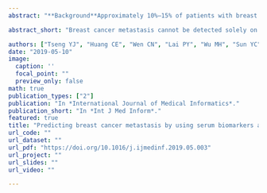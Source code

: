 ```yaml
---
abstract: "**Background**Approximately 10%–15% of patients with breast cancer die of cancer metastasis or recurrence, and early diagnosis of it can improve prognosis. Breast cancer outcomes may be prognosticated on the basis of surface markers of tumor cells and serum tests. However, evaluation of a combination of clinicopathological features may offer a more comprehensive overview for breast cancer prognosis. **Materials and methods** We evaluated serum human epidermal growth factor receptor 2 (sHER2) as part of a combination of clinicopathological features used to predict breast cancer metastasis using machine learning algorithms, namely random forest, support vector machine, logistic regression, and Bayesian classification algorithms. The sample cohort comprised 302 patients who were diagnosed with and treated for breast cancer and received at least one sHER2 test at Chang Gung Memorial Hospital at Linkou between 2003 and 2016. **Results** The random-forest-based model was determined to be the optimal model to predict breast cancer metastasis at least 3 months in advance; the corresponding the area under the receiver operating characteristic curve value was 0. 75 (p < 0. 001). **Conclusion** The random-forest-based model presented in this study may be helpful as part of a follow-up intervention decision support system and may lead to early detection of recurrence, early treatment, and more favorable outcomes."

abstract_short: "Breast cancer metastasis cannot be detected solely on the basis of surface markers of tumor cells or analytical measurements of single serum biomarkers. A more comprehensive overview of breast cancer may be achieved through the evaluation of a combination of various clinicopathological features. The random-forest-based model presented in this study may be helpful as part of a follow-up intervention decision support system."

authors: ["Tseng YJ", "Huang CE", "Wen CN", "Lai PY", "Wu MH", "Sun YC", "Wang HY", "Lu JJ"]
date: "2019-05-10"
image:
  caption: ''
  focal_point: ""
  preview_only: false
math: true
publication_types: ["2"]
publication: "In *International Journal of Medical Informatics*."
publication_short: "In *Int J Med Inform*."
featured: true
title: "Predicting breast cancer metastasis by using serum biomarkers and clinicopathological data with machine learning technologies"
url_code: ""
url_dataset: ""
url_pdf: "https://doi.org/10.1016/j.ijmedinf.2019.05.003"
url_project: ""
url_slides: ""
url_video: ""

---
```

